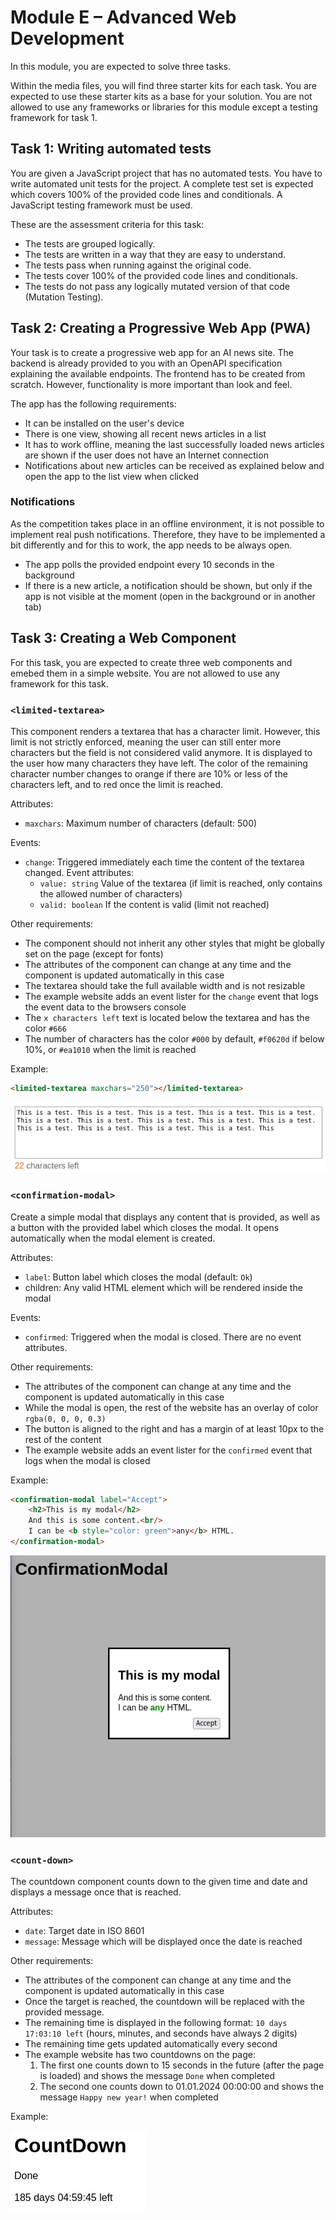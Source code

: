 # Module E – Advanced Web Development

In this module, you are expected to solve three tasks.

Within the media files, you will find three starter kits for each task. You are expected to use these starter kits as a
base for your solution. You are not allowed to use any frameworks or libraries for this module except a
testing framework for task 1.

## Task 1: Writing automated tests

You are given a JavaScript project that has no automated tests. You have to write automated unit tests for the project.
A complete test set is expected which covers 100% of the provided code lines and conditionals. A JavaScript testing
framework must be used.

These are the assessment criteria for this task:

- The tests are grouped logically.
- The tests are written in a way that they are easy to understand.
- The tests pass when running against the original code.
- The tests cover 100% of the provided code lines and conditionals.
- The tests do not pass any logically mutated version of that code (Mutation Testing).

## Task 2: Creating a Progressive Web App (PWA)

Your task is to create a progressive web app for an AI news site.
The backend is already provided to you with an OpenAPI specification explaining the available endpoints.
The frontend has to be created from scratch. However, functionality is more important than look and feel.

The app has the following requirements:

- It can be installed on the user's device
- There is one view, showing all recent news articles in a list
- It has to work offline, meaning the last successfully loaded news articles are shown if the user does not have an Internet connection
- Notifications about new articles can be received as explained below and open the app to the list view when clicked

### Notifications

As the competition takes place in an offline environment, it is not possible to implement real push notifications.
Therefore, they have to be implemented a bit differently and for this to work, the app needs to be always open.

- The app polls the provided endpoint every 10 seconds in the background
- If there is a new article, a notification should be shown, but only if the app is not visible at the moment (open in the background or in another tab)

## Task 3: Creating a Web Component

For this task, you are expected to create three web components and emebed them in a simple website.
You are not allowed to use any framework for this task.

### `<limited-textarea>`

This component renders a textarea that has a character limit.
However, this limit is not strictly enforced, meaning the user can still enter more characters but the field is not considered valid anymore.
It is displayed to the user how many characters they have left.
The color of the remaining character number changes to orange if there are 10% or less of the characters left, and to red once the limit is reached.

Attributes:
- `maxchars`: Maximum number of characters (default: 500)

Events:
- `change`: Triggered immediately each time the content of the textarea changed.
  Event attributes:
    - `value: string` Value of the textarea (if limit is reached, only contains the allowed number of characters)
    - `valid: boolean` If the content is valid (limit not reached)

Other requirements:
- The component should not inherit any other styles that might be globally set on the page (except for fonts)
- The attributes of the component can change at any time and the component is updated automatically in this case
- The textarea should take the full available width and is not resizable
- The example website adds an event lister for the `change` event that logs the event data to the browsers console
- The `x characters left` text is located below the textarea and has the color `#666`
- The number of characters has the color `#000` by default, `#f0620d` if below 10%, or `#ea1010` when the limit is reached

Example:

```html
<limited-textarea maxchars="250"></limited-textarea>
```

![limited-textarea example](./task3/limited-textarea.png)

### `<confirmation-modal>`

Create a simple modal that displays any content that is provided, as well as a button with the provided label which closes the modal.
It opens automatically when the modal element is created.

Attributes:
- `label`: Button label which closes the modal (default: `Ok`)
- children: Any valid HTML element which will be rendered inside the modal

Events:
- `confirmed`: Triggered when the modal is closed. There are no event attributes.

Other requirements:
- The attributes of the component can change at any time and the component is updated automatically in this case
- While the modal is open, the rest of the website has an overlay of color `rgba(0, 0, 0, 0.3)`
- The button is aligned to the right and has a margin of at least 10px to the rest of the content
- The example website adds an event lister for the `confirmed` event that logs when the modal is closed

Example:

```html
<confirmation-modal label="Accept">
    <h2>This is my modal</h2>
    And this is some content.<br/>
    I can be <b style="color: green">any</b> HTML.
</confirmation-modal>
```

![confirmation-modal example](./task3/confirmation-modal.png)

### `<count-down>`

The countdown component counts down to the given time and date and displays a message once that is reached.

Attributes:
- `date`: Target date in ISO 8601
- `message`: Message which will be displayed once the date is reached

Other requirements:
- The attributes of the component can change at any time and the component is updated automatically in this case
- Once the target is reached, the countdown will be replaced with the provided message.
- The remaining time is displayed in the following format: `10 days 17:03:10 left` (hours, minutes, and seconds have always 2 digits)
- The remaining time gets updated automatically every second
- The example website has two countdowns on the page:
  1. The first one counts down to 15 seconds in the future (after the page is loaded) and shows the message `Done` when completed
  2. The second one counts down to 01.01.2024 00:00:00 and shows the message `Happy new year!` when completed

Example:

![count-down example](./task3/count-down.png)
